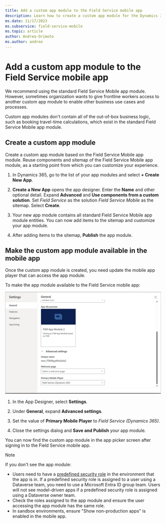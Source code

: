 ```yaml
---
title: Add a custom app module to the Field Service mobile app
description: Learn how to create a custom app module for the Dynamics 365 Field Service mobile app.
ms.date: 11/17/2023
ms.subservice: field-service-mobile
ms.topic: article
author: Andrea-Orimoto
ms.author: andreo
---
```


# Add a custom app module to the Field Service mobile app

We recommend using the standard Field Service Mobile app module. However, sometimes organization wants to give frontline workers access to another custom app module to enable other business use cases and processes.

Custom app modules don't contain all of the out-of-box business logic, such as booking travel-time calculations, which exist in the standard Field Service Mobile app module.

## Create a custom app module

Create a custom app module based on the Field Service Mobile app module. Reuse components and sitemap of the Field Service Mobile app module, as a starting point from which you can customize your experience.

1. In Dynamics 365, go to the list of your app modules and select **+ Create New App**.

1. **Create a New App** opens the app designer. Enter the **Name** and other optional detail. Expand **Advanced** and **Use components from a custom solution**. Set *Field Service* as the solution *Field Service Mobile* as the sitemap. Select **Create**.

1. Your new app module contains all standard Field Service Mobile app module entities. You can now add items to the sitemap and customize your app module.

1. After adding items to the sitemap, **Publish** the app module.

## Make the custom app module available in the mobile app

Once the custom app module is created, you need update the mobile app player that can access the app module.

To make the app module available to the Field Service mobile app:

![Setting "Primary Mobile Player" in Power Apps.](../media/mobile-primarymobileplayer.jpg)

1. In the App Designer, select **Settings**.

1. Under **General**, expand **Advanced settings**.

1. Set the value of **Primary Mobile Player** to *Field Service (Dynamics 365)*.

1. Close the settings dialog and **Save and Publish** your app module.

You can now find the custom app module in the app picker screen after signing in to the Field Service mobile app.

> [!NOTE]
> If you don't see the app module:
>
> - Users need to have a [predefined security role](/power-platform/admin/database-security) in the environment that the app is in. If a predefined security role is assigned to a user using a Dataverse team, you need to use a Microsoft Entra ID group team. Users will not see model-driven apps if a predefined security role is assigned using a Dataverse owner team.
> - Check the roles assigned to the app module and ensure the user accessing the app module has the same role.
> - In sandbox environments, ensure "Show non-production apps" is enabled in the mobile app.
